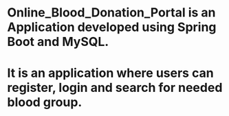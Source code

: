 # Online_Blood_Donation_Portal is an Application developed using Spring Boot and MySQL.
# It is an application where users can register, login and search for needed blood group.
